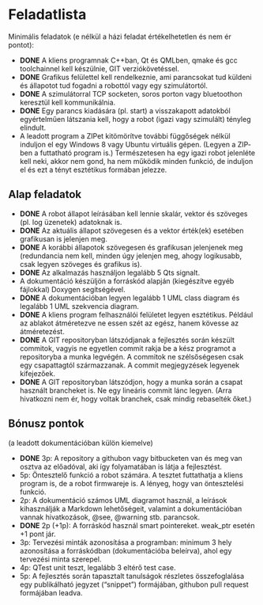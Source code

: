 # Feladatlista

Minimális feladatok (e nélkül a házi feladat értékelhetetlen és nem ér pontot):

-   **DONE** A kliens programnak C++­ban, Qt és QML­ben, qmake és gcc toolchainnel kell készülnie, GIT verziókövetéssel.
-   **DONE** Grafikus felülettel kell rendelkeznie, ami parancsokat tud küldeni és állapotot tud fogadni a robottól vagy egy szimulátortól.
-   **DONE** A szimulátorral TCP socketen, soros porton vagy bluetoothon keresztül kell kommunikálnia.
-   **DONE** Egy parancs kiadására (pl. start) a visszakapott adatokból egyértelműen látszania kell, hogy a robot (igazi vagy szimulált) tényleg elindult.
-   A leadott program a ZIP­et kitömörítve további függőségek nélkül induljon el egy Windows 8 vagy Ubuntu virtuális gépen. (Legyen a ZIP­ben a futtatható program is.)
    Természetesen ha egy igazi robot jelenléte kell neki, akkor nem gond, ha nem működik minden funkció, de induljon el és ezt a tényt esztétikus formában jelezze.

Alap feladatok
--------------

-   **DONE** A robot állapot leírásában kell lennie skalár, vektor és szöveges (pl. log üzenetek) adatoknak is.
-   **DONE** Az aktuális állapot szövegesen és a vektor érték(ek) esetében grafikusan is jelenjen meg.
-   **DONE** A korábbi állapotok szövegesen és grafikusan jelenjenek meg (redundancia nem kell, minden úgy jelenjen meg, ahogy logikusabb, csak legyen szöveges és grafikus is).
-   **DONE** Az alkalmazás használjon legalább 5 Qt­s signalt.
-   A dokumentáció készüljön a forráskód alapján (kiegészítve egyéb fájlokkal) Doxygen segítségével.
-   **DONE** A dokumentációban legyen legalább 1 UML class diagram és legalább 1 UML szekvencia diagram.
-   **DONE** A kliens program felhasználói felületet legyen esztétikus. Például az ablakot átméretezve ne essen szét az egész, hanem kövesse az átméretezést.
-   **DONE** A GIT repositoryban látszódjanak a fejlesztés során készült commitok, vagyis ne egyetlen commit rakja be a kész programot a repositoryba a munka legvégén. A commitok ne szélsőségesen csak egy csapattagtól származzanak. A commit megjegyzések legyenek kifejezőek.
-   **DONE** A GIT repositoryban látszódjon, hogy a munka során a csapat használt brancheket is. Ne egy lineáris commit lánc legyen. (Arra hivatkozni nem ér, hogy voltak branchek, csak mindig rebaselték őket.)

Bónusz pontok
-------------

(a leadott dokumentációban külön kiemelve)

-   **DONE** 3p: A repository a githubon vagy bitbucketen van és meg van osztva az előadóval, aki így folyamatában is látja a fejlesztést.
-   5p: Öntesztelő funkció a robot számára. A tesztet futtathatja a kliens program is, de a robot firmwareje is. A lényeg, hogy van öntesztelési funkció.
-   2p: A dokumentáció számos UML diagramot használ, a leírások kihasználják a Markdown lehetőségeit, valamint a dokumentációban vannak hivatkozások, @see, @warning stb. parancsok.
-   **DONE** 2p (+1p): A forráskód használ smart pointereket. weak\_ptr esetén +1 pont jár.
-   3p: Tervezési minták azonosítása a programban: minimum 3 hely azonosítása a forráskódban (dokumentációba beleírva), ahol egy tervezési minta szerepel.
-   4p: QTest unit teszt, legalább 3 eltérő test case.
-   5p: A fejlesztés során tapasztalt tanulságok részletes összefoglalása egy publikálható jegyzet (“snippet”) formájában, githubon pull request formájában leadva.

